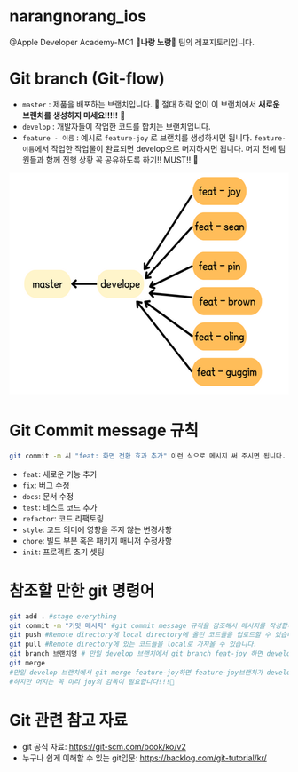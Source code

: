 # narangnorang_ios
@Apple Developer Academy-MC1 💛<b>나랑 노랑</b>💛 팀의 레포지토리입니다.

# Git branch (Git-flow)
- `master` : 제품을 배포하는 브랜치입니다. 🚨 절대 허락 없이 이 브랜치에서 <b>새로운 브랜치를 생성하지 마세요!!!!!</b> 🚨
- `develop` : 개발자들이 작업한 코드를 합치는 브랜치입니다.
- `feature - 이름` : 예시로 `feature-joy` 로 브랜치를 생성하시면 됩니다.  `feature-이름`에서  작업한 작업물이 완료되면 develop으로 머지하시면 됩니다. 머지 전에 팀원들과 함께 진행 상황 꼭 공유하도록 하기!! MUST!! 🤔 

<img src="./git_flow.png" width="600" height="400">

<br/>

# Git Commit message 규칙
```bash
git commit -m 시 "feat: 화면 전환 효과 추가" 이런 식으로 메시지 써 주시면 됩니다.
```
- `feat`: 새로운 기능 추가
- `fix`: 버그 수정
- `docs`: 문서 수정
- `test`: 테스트 코드 추가
- `refactor`: 코드 리팩토링
- `style`: 코드 의미에 영향을 주지 않는 변경사항
- `chore`: 빌드 부분 혹은 패키지 매니저 수정사항
- `init`: 프로젝트 초기 셋팅

# 참조할 만한 git 명령어
```bash
git add . #stage everything 
git commit -m "커밋 메시지" #git commit message 규칙을 참조해서 메시지를 작성합니다.
git push #Remote directory에 local directory에 올린 코드들을 업로드할 수 있습니다.
git pull #Remote directory에 있는 코드들을 local로 가져올 수 있습니다.
git branch 브랜치명 # 만일 develop 브랜치에서 git branch feat-joy 하면 develop 브랜치에서 feat-joy가 생성됩니다. 
git merge 
#만일 develop 브랜치에서 git merge feature-joy하면 feature-joy브랜치가 develop 브랜치로 머지됩니다.
#하지만 머지는 꼭 미리 joy의 감독이 필요합니다!!!🤔
```

# Git 관련 참고 자료 
- git 공식 자료: https://git-scm.com/book/ko/v2
- 누구나 쉽게 이해할 수 있는 git입문: https://backlog.com/git-tutorial/kr/
